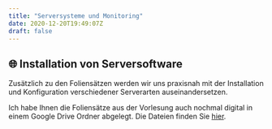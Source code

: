 ```yaml
---
title: "Serversysteme und Monitoring"
date: 2020-12-20T19:49:07Z
draft: false
---
```


## 🌐 Installation von Serversoftware

Zusätzlich zu den Foliensätzen werden wir uns praxisnah mit der Installation und Konfiguration verschiedener Serverarten auseinandersetzen.

Ich habe Ihnen die Foliensätze aus der Vorlesung auch nochmal digital in einem Google Drive Ordner abgelegt. Die Dateien finden Sie [hier](https://drive.google.com/open?id=1jAVLTz3SNmBbfHlRN9A_4Xw7nDfOsEpW).